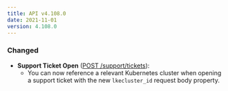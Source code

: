 ```yaml
---
title: API v4.108.0
date: 2021-11-01
version: 4.108.0
---
```


### Changed

- **Support Ticket Open** ([POST /support/tickets](/docs/api/support/#support-ticket-open)):
  - You can now reference a relevant Kubernetes cluster when opening a support ticket with the new `lkecluster_id` request body property.